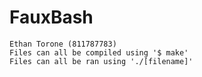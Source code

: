 # FauxBash
    Ethan Torone (811787783)
    Files can all be compiled using '$ make'
    Files can all be ran using './[filename]'